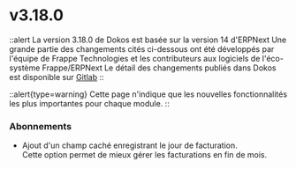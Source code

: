 # v3.18.0

::alert
La version 3.18.0 de Dokos est basée sur la version 14 d'ERPNext
Une grande partie des changements cités ci-dessous ont été développés par l'équipe de Frappe Technologies et les contributeurs aux logiciels de l'éco-système Frappe/ERPNext
Le détail des changements publiés dans Dokos est disponible sur [Gitlab](https://gitlab.com/dokos/dokos/-/releases/v3.18.0)
::

::alert{type=warning}
Cette page n'indique que les nouvelles fonctionnalités les plus importantes pour chaque module.
::


### Abonnements

- Ajout d'un champ caché enregistrant le jour de facturation.  
  Cette option permet de mieux gérer les facturations en fin de mois.

